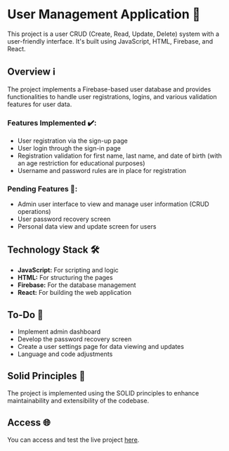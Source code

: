 # User Management Application 🚀

This project is a user CRUD (Create, Read, Update, Delete) system with a user-friendly interface. It's built using JavaScript, HTML, Firebase, and React.

## Overview ℹ️

The project implements a Firebase-based user database and provides functionalities to handle user registrations, logins, and various validation features for user data. 

### Features Implemented ✔️:
- User registration via the sign-up page
- User login through the sign-in page
- Registration validation for first name, last name, and date of birth (with an age restriction for educational purposes)
- Username and password rules are in place for registration

### Pending Features 🚧:
- Admin user interface to view and manage user information (CRUD operations)
- User password recovery screen
- Personal data view and update screen for users

## Technology Stack 🛠️

- **JavaScript:** For scripting and logic
- **HTML:** For structuring the pages
- **Firebase:** For the database management
- **React:** For building the web application

## To-Do 📝

- Implement admin dashboard
- Develop the password recovery screen
- Create a user settings page for data viewing and updates
- Language and code adjustments

## Solid Principles 🧱

The project is implemented using the SOLID principles to enhance maintainability and extensibility of the codebase.

## Access 🌐

You can access and test the live project [here](https://leticiatrindade.github.io/UserManagerApp).
